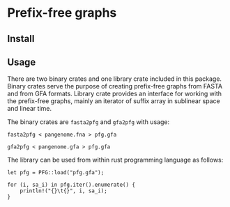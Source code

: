 # Prefix-free graphs

## Install

## Usage
There are two binary crates and one library crate included in this package. Binary crates serve the purpose of creating prefix-free graphs from FASTA and from GFA formats. Library crate provides an interface for working with the prefix-free graphs, mainly an iterator of suffix array in sublinear space and linear time.

The binary crates are `fasta2pfg` and `gfa2pfg` with usage:

```
fasta2pfg < pangenome.fna > pfg.gfa
```

```
gfa2pfg < pangenome.gfa > pfg.gfa
```

The library can be used from within rust programming language as follows:

```
let pfg = PFG::load("pfg.gfa");

for (i, sa_i) in pfg.iter().enumerate() {
    println!("{}\t{}", i, sa_i);
}
```
